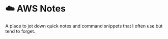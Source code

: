 # ☁️ AWS Notes

A place to jot down quick notes and command snippets that I often use but tend to forget.

